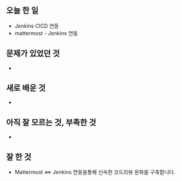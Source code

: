 ## 오늘 한 일

- Jenkins CICD 연동
- mattermost - Jenkins 연동

## 문제가 있었던 것

-

## 새로 배운 것

-

## 아직 잘 모르는 것, 부족한 것

-

## 잘 한 것

- Mattermost <=> Jenkins 연동을통해 신속한 코드리뷰 문화를 구축합니다.